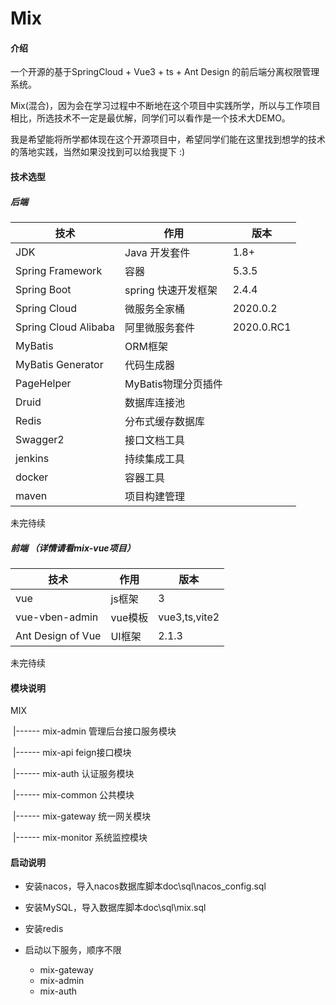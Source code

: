 # Mix

#### 介绍
一个开源的基于SpringCloud + Vue3 + ts + Ant Design 的前后端分离权限管理系统。

Mix(混合)，因为会在学习过程中不断地在这个项目中实践所学，所以与工作项目相比，所选技术不一定是最优解，同学们可以看作是一个技术大DEMO。

我是希望能将所学都体现在这个开源项目中，希望同学们能在这里找到想学的技术的落地实践，当然如果没找到可以给我提下 :)

#### 技术选型
##### 后端
技术 | 作用 | 版本
----|----|---
JDK | Java 开发套件 | 1.8+
Spring Framework | 容器 |5.3.5
Spring Boot | spring 快速开发框架|2.4.4
Spring Cloud | 微服务全家桶 |2020.0.2
Spring Cloud Alibaba | 阿里微服务套件 |2020.0.RC1
MyBatis | ORM框架
MyBatis Generator | 代码生成器
PageHelper | MyBatis物理分页插件
Druid | 数据库连接池
Redis | 分布式缓存数据库
Swagger2 | 接口文档工具
jenkins | 持续集成工具
docker | 容器工具
maven | 项目构建管理


未完待续


##### 前端 （详情请看mix-vue项目）

技术 | 作用 | 版本
----|----|---
vue | js框架 | 3
vue-vben-admin | vue模板 | vue3,ts,vite2
Ant Design of Vue | UI框架 | 2.1.3 

未完待续



#### 模块说明

MIX

​	|------ mix-admin     管理后台接口服务模块

​	|------ mix-api	       feign接口模块

​	|------ mix-auth         认证服务模块

​	|------ mix-common  公共模块

​	|------ mix-gateway   统一网关模块

​	|------ mix-monitor    系统监控模块

   

#### 启动说明

- 安装nacos，导入nacos数据库脚本doc\sql\nacos_config.sql
- 安装MySQL，导入数据库脚本doc\sql\mix.sql

- 安装redis

- 启动以下服务，顺序不限
  - mix-gateway
  - mix-admin
  - mix-auth
